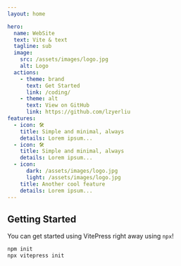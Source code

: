 ```yaml
---
layout: home

hero:
  name: WebSite
  text: Vite & text
  tagline: sub
  image:
    src: /assets/images/logo.jpg
    alt: Logo
  actions:
    - theme: brand
      text: Get Started
      link: /coding/
    - theme: alt
      text: View on GitHub
      link: https://github.com/lzyerliu
features:
  - icon: 🛠️
    title: Simple and minimal, always
    details: Lorem ipsum...
  - icon: 🛠️
    title: Simple and minimal, always
    details: Lorem ipsum...
  - icon:
      dark: /assets/images/logo.jpg
      light: /assets/images/logo.jpg
    title: Another cool feature
    details: Lorem ipsum...
---
```


## Getting Started

You can get started using VitePress right away using `npx`!

```sh
npm init
npx vitepress init
```

